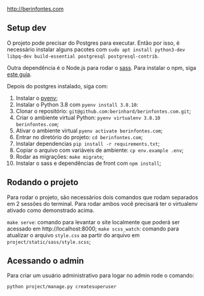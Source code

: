 http://berinfontes.com

## Setup dev

O projeto pode precisar do Postgres para executar. Então por isso, é necessário instalar alguns pacotes com `sudo apt install python3-dev libpq-dev build-essential postgresql postgresql-contrib`.

Outra dependência é o Node.js para rodar o [sass](https://www.npmjs.com/package/sass). Para instalar o npm, siga [este guia](https://www.digitalocean.com/community/tutorials/how-to-install-node-js-on-ubuntu-20-04-pt).

Depois do postgres instalado, siga com:

1.  Instalar o [pyenv](https://github.com/pyenv/pyenv-installer);
2.  Instalar o Python 3.8 com `pyenv install 3.8.10`:
3.  Clonar o repositório: `git@github.com:berinhard/berinfontes.com.git`;
4.  Criar o ambiente virtual Python: `pyenv virtualenv 3.8.10 berinfontes.com`;
5.  Ativar o ambiente virtual `pyenv activate berinfontes.com`;
6.  Entrar no diretório do projeto: `cd berinfontes.com`;
7.  Instalar dependencias `pip install -r requirements.txt`;
8.  Copiar o arquivo com variáveis de ambiente: `cp env.example .env`;
9.  Rodar as migrações: `make migrate`;
10. Instalar o sass e dependências de front com `npm install`;

## Rodando o projeto

Para rodar o projeto, são necessários dois comandos que rodam separados em 2 sessões do terminal.
Para rodar ambos você precisará ter o virtualenv ativado como demonstrado acima.

`make serve`: comando para levantar o site localmente que poderá ser acessado em
http://localhost:8000;
`make scss_watch`: comando para atualizar o arquivo `style.css` aa partir do arquivo em
`project/static/sass/style.scss`;

## Acessando o admin

Para criar um usuário administrativo para logar no admin rode o comando:

`python project/manage.py createsuperuser`
